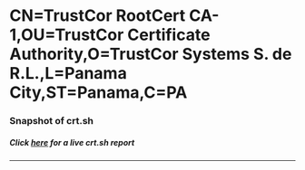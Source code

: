 # CN=TrustCor RootCert CA-1,OU=TrustCor Certificate Authority,O=TrustCor Systems S. de R.L.,L=Panama City,ST=Panama,C=PA
### Snapshot of crt.sh
##### Click [here](https://crt.sh/?q=Serial_E5688D0460C8F718) for a live crt.sh report

---
